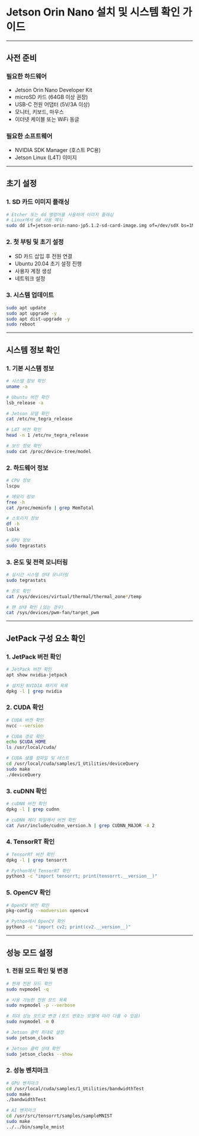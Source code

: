 # Jetson Orin Nano 설치 및 시스템 확인 가이드

---

## 사전 준비

### 필요한 하드웨어
- Jetson Orin Nano Developer Kit
- microSD 카드 (64GB 이상 권장)
- USB-C 전원 어댑터 (5V/3A 이상)
- 모니터, 키보드, 마우스
- 이더넷 케이블 또는 WiFi 동글

### 필요한 소프트웨어
- NVIDIA SDK Manager (호스트 PC용)
- Jetson Linux (L4T) 이미지

---

## 초기 설정

### 1. SD 카드 이미지 플래싱

```bash
# Etcher 또는 dd 명령어를 사용하여 이미지 플래싱
# Linux에서 dd 사용 예시
sudo dd if=jetson-orin-nano-jp5.1.2-sd-card-image.img of=/dev/sdX bs=1M status=progress
```

### 2. 첫 부팅 및 초기 설정
- SD 카드 삽입 후 전원 연결
- Ubuntu 20.04 초기 설정 진행
- 사용자 계정 생성
- 네트워크 설정

### 3. 시스템 업데이트

```bash
sudo apt update
sudo apt upgrade -y
sudo apt dist-upgrade -y
sudo reboot
```

---

## 시스템 정보 확인

### 1. 기본 시스템 정보

```bash
# 시스템 정보 확인
uname -a

# Ubuntu 버전 확인
lsb_release -a

# Jetson 모델 확인
cat /etc/nv_tegra_release

# L4T 버전 확인
head -n 1 /etc/nv_tegra_release

# 보드 정보 확인
sudo cat /proc/device-tree/model
```

### 2. 하드웨어 정보

```bash
# CPU 정보
lscpu

# 메모리 정보
free -h
cat /proc/meminfo | grep MemTotal

# 스토리지 정보
df -h
lsblk

# GPU 정보
sudo tegrastats
```

### 3. 온도 및 전력 모니터링

```bash
# 실시간 시스템 상태 모니터링
sudo tegrastats

# 온도 확인
cat /sys/devices/virtual/thermal/thermal_zone*/temp

# 팬 상태 확인 (있는 경우)
cat /sys/devices/pwm-fan/target_pwm
```

---

## JetPack 구성 요소 확인

### 1. JetPack 버전 확인

```bash
# JetPack 버전 확인
apt show nvidia-jetpack

# 설치된 NVIDIA 패키지 목록
dpkg -l | grep nvidia
```

### 2. CUDA 확인

```bash
# CUDA 버전 확인
nvcc --version

# CUDA 경로 확인
echo $CUDA_HOME
ls /usr/local/cuda/

# CUDA 샘플 컴파일 및 테스트
cd /usr/local/cuda/samples/1_Utilities/deviceQuery
sudo make
./deviceQuery
```

### 3. cuDNN 확인

```bash
# cuDNN 버전 확인
dpkg -l | grep cudnn

# cuDNN 헤더 파일에서 버전 확인
cat /usr/include/cudnn_version.h | grep CUDNN_MAJOR -A 2
```

### 4. TensorRT 확인

```bash
# TensorRT 버전 확인
dpkg -l | grep tensorrt

# Python에서 TensorRT 확인
python3 -c "import tensorrt; print(tensorrt.__version__)"
```

### 5. OpenCV 확인

```bash
# OpenCV 버전 확인
pkg-config --modversion opencv4

# Python에서 OpenCV 확인
python3 -c "import cv2; print(cv2.__version__)"
```

---

## 성능 모드 설정

### 1. 전원 모드 확인 및 변경

```bash
# 현재 전원 모드 확인
sudo nvpmodel -q

# 사용 가능한 전원 모드 목록
sudo nvpmodel -p --verbose

# 최대 성능 모드로 변경 (모드 번호는 모델에 따라 다를 수 있음)
sudo nvpmodel -m 0

# Jetson 클럭 최대로 설정
sudo jetson_clocks

# Jetson 클럭 상태 확인
sudo jetson_clocks --show
```

### 2. 성능 벤치마크

```bash
# GPU 벤치마크
cd /usr/local/cuda/samples/1_Utilities/bandwidthTest
sudo make
./bandwidthTest

# AI 벤치마크
cd /usr/src/tensorrt/samples/sampleMNIST
sudo make
../../bin/sample_mnist
```
